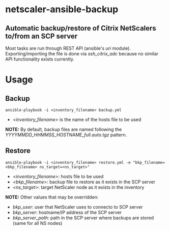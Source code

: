 # netscaler-ansible-backup
## Automatic backup/restore of Citrix NetScalers to/from an SCP server

Most tasks are run through REST API (ansible's _uri_ module). Exporting/importing the file is done via _ssh_citrix_adc_ because no similar API functionality exists currently.

# Usage
## Backup
```ansible-playbook -i <inventory_filename> backup.yml```
- *<inventory_filename>* is the name of the hosts file to be used

**NOTE:** By default, backup files are named following the *YYYYMMDD_HHMMSS_HOSTNAME_full.auto.tgz* pattern.

## Restore
```ansible-playbook -i <inventory_filename> restore.yml -e "bkp_filename=<bkp_filename> ns_target=<ns_target>"```
- *<inventory_filename>*: hosts file to be used
- *<bkp_filename>*: backup file to restore as it exists in the SCP server
- *<ns_target>*: target NetScaler node as it exists in the inventory

**NOTE:** Other values that may be overridden:
- *bkp_user*: user that NetScaler uses to connecto to SCP server
- *bkp_server*: hostname/IP address of the SCP server
- *bkp_server_path*: path in the SCP server where backups are stored (same for all NS nodes)
